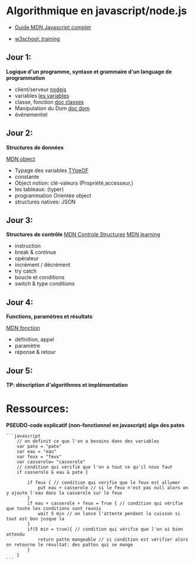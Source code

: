 # Algorithmique en javascript/node.js

- [Guide MDN Javascript complet ](https://developer.mozilla.org/fr/docs/Web/JavaScript/Guide)

- [w3school: training](https://www.w3schools.com/)

## Jour 1:

**Logique d'un programme, syntaxe et grammaire d'un language de programmation**

- client/serveur [nodejs](https://www.w3schools.com/nodejs/default.asp)
- variables [les variables](https://javascript.info/variables)
- classe, fonction [doc classes](https://developer.mozilla.org/fr/docs/Web/JavaScript/Reference/Classes)
- Manipulation du Dom [doc dom](https://www.w3schools.com/whatis/whatis_htmldom.asp)
- événementiel


## Jour 2:

**Structures de données**

[MDN object](https://developer.mozilla.org/fr/docs/Web/JavaScript/Data_structures)

- Typage des variables [TYpeOF](https://www.freecodecamp.org/news/javascript-typeof-how-to-check-the-type-of-a-variable-or-object-in-js/)
- constante
- Object notion: clé-valeurs (Propriété,accesseur,)
- les tableaux: (typer)
- programmation Orientée object
- structures natives: JSON

## Jour 3:

**Structures de contrôle**
[MDN Controle Structures](https://developer.mozilla.org/fr/docs/Web/JavaScript/Reference#contr%C3%B4le_du_flux)
[MDN learning](https://developer.mozilla.org/fr/docs/Web/JavaScript/Guide/Control_flow_and_error_handling)

- instruction
- break & continue
- opérateur
- incrément / décrément
- try catch
- boucle et conditions
- switch & type conditions


## Jour 4:

**Functions, paramètres et résultats**

[MDN fonction](https://developer.mozilla.org/fr/docs/Web/JavaScript/Reference/Global_Objects/Function)

- définition, appel
- paramètre
- réponse & retour


## Jour 5:

**TP: déscription d'algorithmes et implémentation**


# Ressources:

**PSEUDO-code explicatif (non-fonctionnel en javascript) algo des pates**
    
    ```javascript
        // on definit ce que l'on a besoins dans des variables
        var pate = "pate"
        var eau = "eau"
        var feux = "feux"
        var casserole= "casserole"
        // condition qui vérifie que l'on a tout ce qu'il nous faut 
        if casserole & eau & pate {

            if feux { // condition qui verifie que le feux est allumer
                put eau + casserole // si le feux n'est pas null alors on y ajoute l'eau dans la casserole sur le feux 
            }
            if eau + casserole + feux = True { // condition qui vérifie que toute les conditions sont reunis
                wait 5 min // on lance l'attente pendant la cuisson si tout est bon jusque la 
            }
            if(5 min = true){ // condition qui vérifie que l'on ai bien attendu
                return patte mangeable // si condition est vérifier alors on retourne le résultat: des pattes qui se mange
            }
        }
    ```
